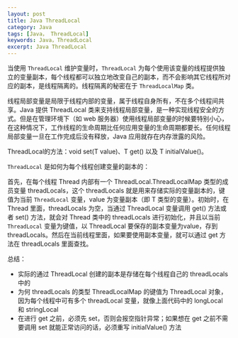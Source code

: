 ```yaml
---
layout: post
title: Java ThreadLocal
category: Java
tags: [Java， ThreadLocal]
keywords: Java，ThreadLocal
excerpt: Java ThreadLocal
---
```


当使用 `ThreadLocal` 维护变量时，`ThreadLocal` 为每个使用该变量的线程提供独立的变量副本，每个线程都可以独立地改变自己的副本，而不会影响其它线程所对应的副本，是线程隔离的。线程隔离的秘密在于 `ThreadLocalMap` 类。

线程局部变量是局限于线程内部的变量，属于线程自身所有，不在多个线程间共享。Java 提供 ThreadLocal 类来支持线程局部变量，是一种实现线程安全的方式。但是在管理环境下（如 web 服务器）使用线程局部变量的时候要特别小心，在这种情况下，工作线程的生命周期比任何应用变量的生命周期都要长。任何线程局部变量一旦在工作完成后没有释放，Java 应用就存在内存泄露的风险。

ThreadLocal的方法：void set(T value)、T get() 以及 T initialValue()。

`ThreadLocal` 是如何为每个线程创建变量的副本的：

首先，在每个线程 Thread 内部有一个 ThreadLocal.ThreadLocalMap 类型的成员变量 threadLocals，这个 threadLocals 就是用来存储实际的变量副本的，键值为当前 `ThreadLocal` 变量，value 为变量副本（即 T 类型的变量）。初始时，在 Thread 里面，threadLocals 为空，当通过 ThreadLocal 变量调用 get() 方法或者 set() 方法，就会对 Thread 类中的 threadLocals 进行初始化，并且以当前 `ThreadLocal` 变量为键值，以 ThreadLocal 要保存的副本变量为value，存到 threadLocals。然后在当前线程里面，如果要使用副本变量，就可以通过 get 方法在 threadLocals 里面查找。

总结：
* 实际的通过 ThreadLocal 创建的副本是存储在每个线程自己的 threadLocals 中的
* 为何 threadLocals 的类型 ThreadLocalMap 的键值为 ThreadLocal 对象，因为每个线程中可有多个 threadLocal 变量，就像上面代码中的 longLocal 和 stringLocal
* 在进行 get 之前，必须先 set，否则会报空指针异常；如果想在 get 之前不需要调用 set 就能正常访问的话，必须重写 initialValue() 方法
